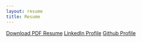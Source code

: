 ```yaml
---
layout: resume
title: Resume
---
```


<div class="flex flex-col sm:flex-riw items-stretch gap-x-2">
  <a href="https://go.jfd.is/resume" target="_blank" class="mt-4 pointer-events-auto transition ease-in-out duration-300 inline-flex items-baseline text-center rounded shadow bg-orange-600 py-2 px-4 no-underline font-semibold text-white hover:shadow-lg hover:bg-orange-800"><i class="fa-solid fa-file-pdf text-sm mr-2"></i>Download PDF Resume</a>
  <a href="https://go.jfd.is/linkedin" target="_blank" class="mt-4 pointer-events-auto transition ease-in-out duration-300 inline-flex items-baseline text-center rounded shadow bg-blue-600 py-2 px-4 no-underline font-semibold text-white hover:shadow-lg hover:bg-blue-800"><i class="fa-brands fa-linkedin text-sm mr-2"></i>LinkedIn Profile</a>
  <a href="https://go.jfd.is/github" target="_blank" class="mt-4 pointer-events-auto transition ease-in-out duration-300 inline-flex items-baseline text-center rounded shadow bg-slate-600 py-2 px-4 no-underline font-semibold text-white hover:shadow-lg hover:bg-slate-800"><i class="fa-brands fa-github text-sm mr-2"></i>Github Profile</a>
</div>
